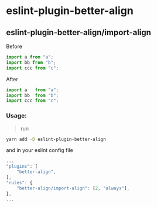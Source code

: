 # eslint-plugin-better-align

## eslint-plugin-better-align/import-align
> 
Before
```js
import a from "a";
import bb from "b";
import ccc from "c";
```
After
```js
import a   from "a";
import bb  from "b";
import ccc from "c";
```

### Usage:
> run
```bash
yarn add -D eslint-plugin-better-align
```
and in your eslint config file
```js
...
"plugins": [
    "better-align",
],
"rules": {
    "better-align/import-align": [2, "always"],
},
...
```